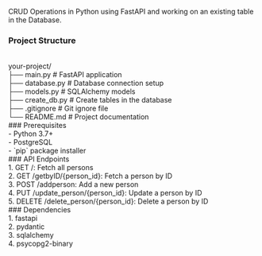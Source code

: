 CRUD Operations in Python using FastAPI and working on an existing table in the Database. 
<br>
### Project Structure
<br>
your-project/
<br>
├── main.py # FastAPI application
<br>
├── database.py # Database connection setup
<br>
├── models.py # SQLAlchemy models
<br>
├── create_db.py # Create tables in the database
<br>
├── .gitignore # Git ignore file
<br>
└── README.md # Project documentation
<br>
### Prerequisites
<br>
- Python 3.7+
<br>
- PostgreSQL
<br>
- `pip` package installer
<br>
### API Endpoints
<br>
1. GET /: Fetch all persons
<br>
2. GET /getbyID/{person_id}: Fetch a person by ID
<br>
3. POST /addperson: Add a new person
<br>
4. PUT /update_person/{person_id}: Update a person by ID
<br>
5. DELETE /delete_person/{person_id}: Delete a person by ID
<br>
### Dependencies
<br>
1. fastapi
<br>
2. pydantic
<br>
3. sqlalchemy
<br>
4. psycopg2-binary
<br>